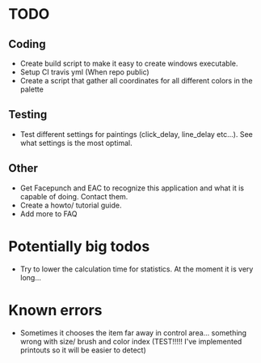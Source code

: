# TODO

## Coding
- Create build script to make it easy to create windows executable.
- Setup CI travis yml (When repo public)
- Create a script that gather all coordinates for all different colors in the palette


## Testing
- Test different settings for paintings (click_delay, line_delay etc...). See what settings is the most optimal.


## Other
- Get Facepunch and EAC to recognize this application and what it is capable of doing. Contact them.
- Create a howto/ tutorial guide.
- Add more to FAQ


# Potentially big todos
- Try to lower the calculation time for statistics. At the moment it is very long...


# Known errors
- Sometimes it chooses the item far away in control area... something wrong with size/ brush and color index (TEST!!!!! I've implemented printouts so it will be easier to detect)